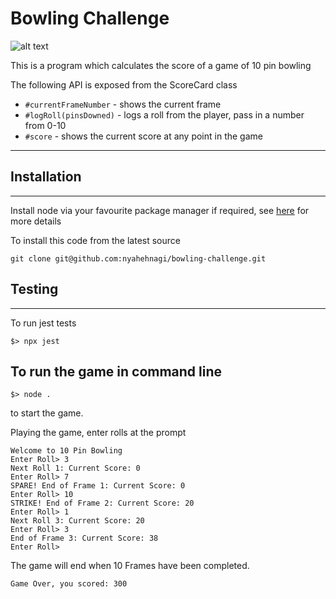 # Bowling Challenge

![alt text](https://github.com/nyahehnagi/bowlingr-challenge/blob/main/docs/bowling.png)

This is a program which calculates the score of a game of 10 pin bowling

The following API is exposed from the ScoreCard class

* `#currentFrameNumber` - shows the current frame
* `#logRoll(pinsDowned)` - logs a roll from the player, pass in a number from 0-10
* `#score` - shows the current score at any point in the game

----------------------
## Installation
----------------------
Install node via your favourite package manager if required, see [here](https://nodejs.org/en/ "Node") for more details

To install this code from the latest source
~~~~
git clone git@github.com:nyahehnagi/bowling-challenge.git
~~~~


## Testing
-----------------------
To run jest tests
~~~~
$> npx jest
~~~~

## To run the game in command line
~~~~
$> node .
~~~~
to start the game.

Playing the game, enter rolls at the prompt
~~~~
Welcome to 10 Pin Bowling
Enter Roll> 3
Next Roll 1: Current Score: 0
Enter Roll> 7
SPARE! End of Frame 1: Current Score: 0
Enter Roll> 10
STRIKE! End of Frame 2: Current Score: 20
Enter Roll> 1
Next Roll 3: Current Score: 20
Enter Roll> 3
End of Frame 3: Current Score: 38
Enter Roll> 
~~~~

The game will end when 10 Frames have been completed.
~~~~
Game Over, you scored: 300
~~~~

